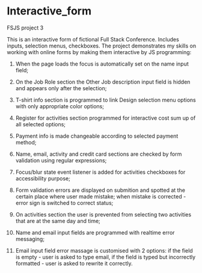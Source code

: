# Interactive_form
 FSJS project 3

 This is an interactive form of fictional Full Stack Conference. Includes inputs, selection menus, checkboxes.
 The project demonstrates my skills on working with online forms by making them interactive by JS programming:

 1) When the page loads the focus is automatically set on the name input field;
 2) On the Job Role section the Other Job description input field is hidden and appears only after the selection;
 3) T-shirt info section is programmed to link Design selection menu options with only appropriate color options;
 4) Register for activities section programmed for interactive cost sum up of all selected options;
 5) Payment info is made changeable according to selected payment method;  
 6) Name, email, activity and credit card sections are checked by form validation using regular expressions;
 7) Focus/blur state event listener is added for activities checkboxes for accessibility purpose;
 8) Form validation errors are displayed on submition and spotted at the certain place where user made mistake;
    when mistake is corrected - error sign is switched to correct status;
 9) On activities section the user is prevented from selecting two activities that are at the same day and time;

10) Name and email input fields are programmed with realtime error messaging;
11) Email input field error massage is customised with 2 options: if the field is empty - user is asked to type email, if the field is typed but incorrectly formatted - user is asked to rewrite it correctly.